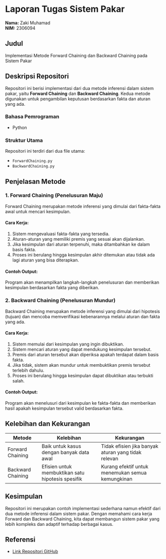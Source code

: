 # Laporan Tugas Sistem Pakar  
**Nama:** Zaki Muhamad  
**NIM:** 2306094  

## Judul  
Implementasi Metode Forward Chaining dan Backward Chaining pada Sistem Pakar  

## Deskripsi Repositori  
Repositori ini berisi implementasi dari dua metode inferensi dalam sistem pakar, yaitu **Forward Chaining** dan **Backward Chaining**. Kedua metode digunakan untuk pengambilan keputusan berdasarkan fakta dan aturan yang ada.

### Bahasa Pemrograman  
- Python

### Struktur Utama  
Repositori ini terdiri dari dua file utama:
- `ForwardChaining.py`
- `BackwardChaining.py`

## Penjelasan Metode

### 1. Forward Chaining (Penelusuran Maju)
Forward Chaining merupakan metode inferensi yang dimulai dari fakta-fakta awal untuk mencari kesimpulan.

#### Cara Kerja:
1. Sistem mengevaluasi fakta-fakta yang tersedia.
2. Aturan-aturan yang memiliki premis yang sesuai akan dijalankan.
3. Jika kesimpulan dari aturan terpenuhi, maka ditambahkan ke dalam basis fakta.
4. Proses ini berulang hingga kesimpulan akhir ditemukan atau tidak ada lagi aturan yang bisa diterapkan.

#### Contoh Output:
Program akan menampilkan langkah-langkah penelusuran dan memberikan kesimpulan berdasarkan fakta yang diberikan.

### 2. Backward Chaining (Penelusuran Mundur)
Backward Chaining merupakan metode inferensi yang dimulai dari hipotesis (tujuan) dan mencoba memverifikasi kebenarannya melalui aturan dan fakta yang ada.

#### Cara Kerja:
1. Sistem memulai dari kesimpulan yang ingin dibuktikan.
2. Sistem mencari aturan yang dapat mendukung kesimpulan tersebut.
3. Premis dari aturan tersebut akan diperiksa apakah terdapat dalam basis fakta.
4. Jika tidak, sistem akan mundur untuk membuktikan premis tersebut terlebih dahulu.
5. Proses ini berulang hingga kesimpulan dapat dibuktikan atau terbukti salah.

#### Contoh Output:
Program akan menelusuri dari kesimpulan ke fakta-fakta dan memberikan hasil apakah kesimpulan tersebut valid berdasarkan fakta.

## Kelebihan dan Kekurangan
| Metode             | Kelebihan                                           | Kekurangan                                         |
|--------------------|----------------------------------------------------|---------------------------------------------------|
| Forward Chaining   | Baik untuk kasus dengan banyak data awal           | Tidak efisien jika banyak aturan yang tidak relevan |
| Backward Chaining  | Efisien untuk membuktikan satu hipotesis spesifik | Kurang efektif untuk menemukan semua kemungkinan   |

## Kesimpulan
Repositori ini merupakan contoh implementasi sederhana namun efektif dari dua metode inferensi dalam sistem pakar. Dengan memahami cara kerja Forward dan Backward Chaining, kita dapat membangun sistem pakar yang lebih kompleks dan adaptif terhadap berbagai kasus.

## Referensi
- [Link Repositori GitHub](https://github.com/mrzack18/Forward-Chaining_-_Backward-Chaining)
